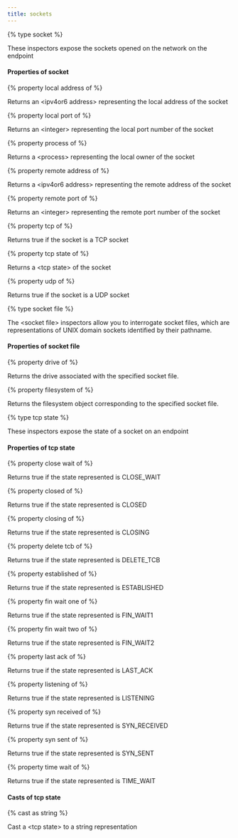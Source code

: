 ```yaml
---
title: sockets
---
```


{% type socket %}

These inspectors expose the sockets opened on the network on the endpoint

#### Properties of socket

{% property local address of <socket> %}

Returns an &lt;ipv4or6 address&gt; representing the local address of the socket

{% property local port of <socket> %}

Returns an &lt;integer&gt; representing the local port number of the socket

{% property process of <socket> %}

Returns a &lt;process&gt; representing the local owner of the socket

{% property remote address of <socket> %}

Returns a &lt;ipv4or6 address&gt; representing the remote address of the socket

{% property remote port of <socket> %}

Returns an &lt;integer&gt; representing the remote port number of the socket

{% property tcp of <socket> %}

Returns true if the socket is a TCP socket

{% property tcp state of <socket> %}

Returns a &lt;tcp state&gt; of the socket

{% property udp of <socket> %}

Returns true if the socket is a UDP socket

{% type socket file %}

The &lt;socket file&gt; inspectors allow you to interrogate socket files, which are representations of UNIX domain sockets identified by their pathname.

#### Properties of socket file

{% property drive of <socket file> %}

Returns the drive associated with the specified socket file.

{% property filesystem of <socket file> %}

Returns the filesystem object corresponding to the specified socket file.

{% type tcp state %}

These inspectors expose the state of a socket on an endpoint

#### Properties of tcp state

{% property close wait of <tcp state> %}

Returns true if the state represented is CLOSE_WAIT

{% property closed of <tcp state> %}

Returns true if the state represented is CLOSED

{% property closing of <tcp state> %}

Returns true if the state represented is CLOSING

{% property delete tcb of <tcp state> %}

Returns true if the state represented is DELETE_TCB

{% property established of <tcp state> %}

Returns true if the state represented is ESTABLISHED

{% property fin wait one of <tcp state> %}

Returns true if the state represented is FIN_WAIT1

{% property fin wait two of <tcp state> %}

Returns true if the state represented is FIN_WAIT2

{% property last ack of <tcp state> %}

Returns true if the state represented is LAST_ACK

{% property listening of <tcp state> %}

Returns true if the state represented is LISTENING

{% property syn received of <tcp state> %}

Returns true if the state represented is SYN_RECEIVED

{% property syn sent of <tcp state> %}

Returns true if the state represented is SYN_SENT

{% property time wait of <tcp state> %}

Returns true if the state represented is TIME_WAIT

#### Casts of tcp state

{% cast <tcp state> as string %}

Cast a &lt;tcp state&gt; to a string representation

